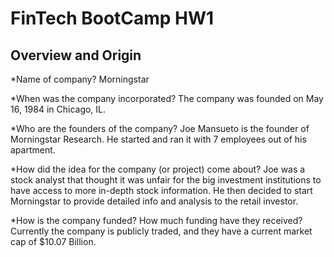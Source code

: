 # FinTech BootCamp HW1
## Overview and Origin
*Name of company? Morningstar

*When was the company incorporated? The company was founded on May 16, 1984 in Chicago, IL.

*Who are the founders of the company? Joe Mansueto is the founder of Morningstar Research. He started and ran it with 7 employees out of his apartment.

*How did the idea for the company (or project) come about? Joe was a stock analyst that thought it was unfair for the big investment institutions to have access to more in-depth stock information. He then decided to start Morningstar to provide detailed info and analysis to the retail investor.

*How is the company funded? How much funding have they received? Currently the company is publicly traded, and they have a current market cap of $10.07 Billion.
